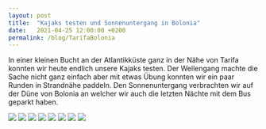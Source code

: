 ```yaml
---
layout: post
title:  "Kajaks testen und Sonnenuntergang in Bolonia"
date:   2021-04-25 12:00:00 +0200
permalink: /blog/TarifaBolonia
---
```

In einer kleinen Bucht an der Atlantikküste ganz in der Nähe von Tarifa konnten wir heute endlich unsere Kajaks testen. Der Wellengang machte die Sache nicht ganz einfach aber mit etwas Übung konnten wir ein paar Runden in Strandnähe paddeln. Den Sonnenuntergang verbrachten wir auf der Düne von Bolonia an welcher wir auch die letzten Nächte mit dem Bus geparkt haben.

![](../assets/images/TarifaBolonia/1.jpg)
![](../assets/images/TarifaBolonia/2.jpg)
![](../assets/images/TarifaBolonia/3.jpg)
![](../assets/images/TarifaBolonia/4.jpg)
![](../assets/images/TarifaBolonia/5.jpg)
![](../assets/images/TarifaBolonia/6.jpg)
![](../assets/images/TarifaBolonia/7.jpg)
![](../assets/images/TarifaBolonia/8.jpg)
